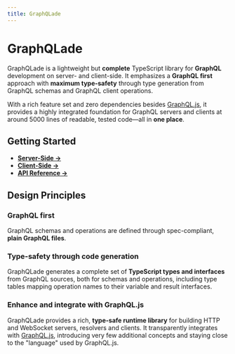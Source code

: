 ```yaml
---
title: GraphQLade
---
```


# GraphQLade

GraphQLade is a lightweight but **complete** TypeScript library for
**GraphQL** development on server- and client-side.
It emphasizes a **GraphQL first** approach with **maximum type-safety** through
type generation from GraphQL schemas and GraphQL client operations.

With a rich feature set and zero dependencies besides
[GraphQL.js](https://github.com/graphql/graphql-js), it provides a highly
integrated foundation for GraphQL servers and clients at around
5000 lines of readable, tested code&mdash;all in **one place**.

## Getting Started

- **[Server-Side →](https://morris.github.io/graphqlade/server-side/getting-started)**
- **[Client-Side →](https://morris.github.io/graphqlade/client-side/getting-started)**
- **[API Reference →](https://morris.github.io/graphqlade/reference)**

## Design Principles

### GraphQL first

GraphQL schemas and operations are defined through spec-compliant,
**plain GraphQL files**.

### Type-safety through code generation

GraphQLade generates a complete set of **TypeScript types and interfaces** from
GraphQL sources, both for schemas and operations, including type tables mapping
operation names to their variable and result interfaces.

### Enhance and integrate with GraphQL.js

GraphQLade provides a rich, **type-safe runtime library** for building HTTP
and WebSocket servers, resolvers and clients. It transparently integrates with
[GraphQL.js](https://github.com/graphql/graphql-js), introducing very few
additional concepts and staying close to the "language" used by GraphQL.js.
